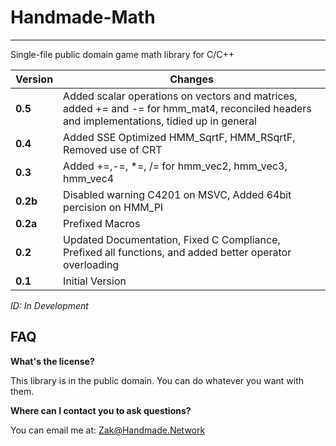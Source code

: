 # Handmade-Math
------
Single-file public domain game math library for C/C++


Version         | Changes | 
----------------|----------------|
**0.5**     | Added scalar operations on vectors and matrices, added += and -= for hmm_mat4, reconciled headers and implementations, tidied up in general |
**0.4**     | Added SSE Optimized HMM_SqrtF, HMM_RSqrtF, Removed use of CRT              | 
**0.3**     | Added +=,-=, *=, /= for hmm_vec2, hmm_vec3, hmm_vec4              | 
**0.2b**     | Disabled warning C4201 on MSVC, Added 64bit percision on HMM_PI              | 
**0.2a**    | Prefixed Macros              | 
**0.2**    | Updated Documentation, Fixed C Compliance, Prefixed all functions, and added better operator overloading               | 
**0.1**     | Initial Version   | 

_ID: In Development_

## FAQ


**What's the license?**

This library is in the public domain. You can do whatever you want with them.

**Where can I contact you to ask questions?**

You can email me at: Zak@Handmade.Network